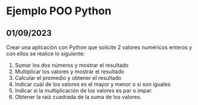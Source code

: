 # Ejemplo POO Python
## 01/09/2023
Crear una aplicación con Python que solicite 2 valores numéricos enteros y con ellos se realice lo siguiente:

 1. Sumar los dos números y mostrar el resultado 
 2. Multiplicar los valores y mostrar el resultado 
 3. Calcular el promedio y obtener el resultado 
 4. Indicar cuál de los valores es el mayor y menor o si son iguales 
 5. Indicar si la multiplicación de los valores es par o impar. 
 6. Obtener la raíz cuadrada de la suma de los valores.